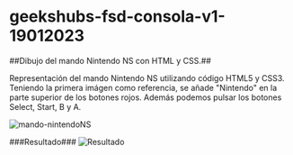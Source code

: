 # geekshubs-fsd-consola-v1-19012023
##Dibujo del mando Nintendo NS con HTML y CSS.##

Representación del mando Nintendo NS utilizando código HTML5 y CSS3. Teniendo la primera imágen como referencia, se añade "Nintendo" en la parte superior de los botones rojos. Además podemos pulsar los botones Select, Start, B y A.

![mando-nintendoNS](https://user-images.githubusercontent.com/65761160/213921738-07dc5238-9595-4deb-90c1-f44b8a69e70f.jpg)

###Resultado###
![Resultado](https://user-images.githubusercontent.com/65761160/214113884-ea2d5709-83fe-419f-b786-2d24eee8b033.jpg)

